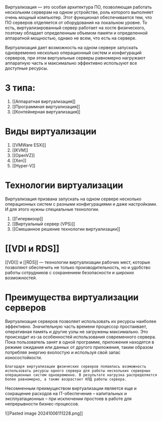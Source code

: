 Виртуализация — это особая архитектура ПО, позволяющая работать нескольким серверам на одном устройстве, роль которого выполняет очень мощный компьютер. Этот функционал обеспечивается тем, что ПО серверов отделяется от оборудования на локальном уровне. То есть, виртуализированный сервер работает на хосте физического, поэтому обладает определенным объемом памяти и определенной аппаратной мощностью, однако не всем, что есть на сервере.

Виртуализация дает возможность на одном сервере запускать одновременно несколько операционный систем и конфигураций серверов, при этом виртуальные серверы равномерно нагружают аппаратную часть и максимально эффективно используют все доступные ресурсы.


# 3 типа:
1. [[Аппаратная виртуализация]]
2. [[Программная виртуализация]]
3. [[Контейнерная виртуализация]]

# Виды виртуализации
1. [[VMWare ESXi]]
2. [[KVM]]
3. [[OpenVZ]]
4. [[Xen]]
5. [[Hyper-V]]

# Технологии виртуализации

Виртуализация призвана запускать на одном сервере несколько операционных систем с разными конфигурациями и даже настройками. И для этого нужны специальные технологии.

1. [[Гипервизор]]
2. [[Виртуальный сервер (VPS)]]
3. [[Смешанное решение  технологии виртуализации]]

# [[VDI и RDS]]

[[VDI]] и [[RDS]] — технологии виртуализации рабочих мест, которые позволяют обеспечить не только производительность, но и удобство работы сотрудников с сохранением безопасности и широких возможностей.

# Преимущества виртуализации серверов
Виртуализация серверов позволяет использовать их ресурсы наиболее эффективно. Значительную часть времени процессор простаивает, оперативная память и другие узлы не загружены максимально. Это происходит из-за особенностей использования современного сервера. Пока пользователь занят в одной программе, приложения находятся в режиме ожидания или данных от другого приложения, таким образом потребляя энергию вхолостую и используя свой запас износостойкости.

```
Благодаря виртуализации физических серверов появилась возможность использовать ресурсы одного сервера для работы нескольких серверных операционных систем одновременно. В результате нагрузка распределяется более равномерно, а также возрастает КПД работы сервера.
```

Несомненным преимуществом виртуализации является еще и сокращение расходов на IT-обеспечение – капитальных и эксплуатационных – при исключении простоев в работе для непрерывности бизнес-процессов.

![[Pasted image 20241006111228.png]]
